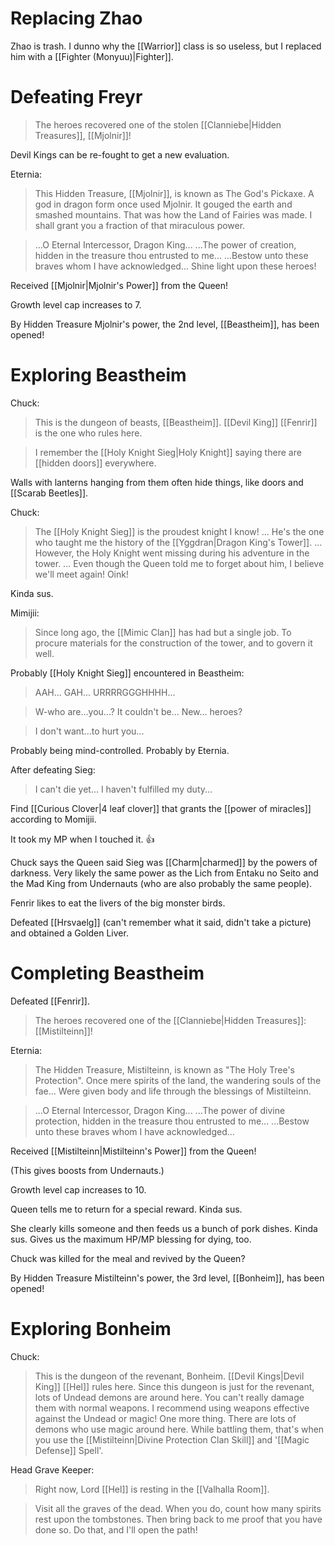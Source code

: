 # Replacing Zhao
Zhao is trash. I dunno why the [[Warrior]] class is so useless, but I replaced him with a [[Fighter (Monyuu)|Fighter]].

# Defeating Freyr
>The heroes recovered one of the stolen [[Clanniebe|Hidden Treasures]], [[Mjolnir]]!

Devil Kings can be re-fought to get a new evaluation.

Eternia:
>This Hidden Treasure, [[Mjolnir]], is known as The God's Pickaxe.
>A god in dragon form once used Mjolnir. It gouged the earth and smashed mountains. That was how the Land of Fairies was made.
>I shall grant you a fraction of that miraculous power.

>...O Eternal Intercessor, Dragon King...
>...The power of creation, hidden in the treasure thou entrusted to me...
>...Bestow unto these braves whom I have acknowledged...
>Shine light upon these heroes!

Received [[Mjolnir|Mjolnir's Power]] from the Queen!

Growth level cap increases to 7.

By Hidden Treasure Mjolnir's power, the 2nd level, [[Beastheim]], has been opened!
# Exploring Beastheim
Chuck:
>This is the dungeon of beasts, [[Beastheim]]. [[Devil King]] [[Fenrir]] is the one who rules here.

>I remember the [[Holy Knight Sieg|Holy Knight]] saying there are [[hidden doors]] everywhere.

Walls with lanterns hanging from them often hide things, like doors and [[Scarab Beetles]].

Chuck:
>The [[Holy Knight Sieg]] is the proudest knight I know!
...
>He's the one who taught me the history of the [[Yggdran|Dragon King's Tower]].
...
>However, the Holy Knight went missing during his adventure in the tower.
...
>Even though the Queen told me to forget about him, I believe we'll meet again! Oink!

Kinda sus.

Mimijii:
>Since long ago, the [[Mimic Clan]] has had but a single job.
>To procure materials for the construction of the tower, and to govern it well.

Probably [[Holy Knight Sieg]] encountered in Beastheim:
>AAH... GAH... URRRRGGGHHHH...

>W-who are...you...?
>It couldn't be... New... heroes?

>I don't want...to hurt you...

Probably being mind-controlled. Probably by Eternia.

After defeating Sieg:
>I can't die yet...
>I haven't fulfilled my duty...

Find [[Curious Clover|4 leaf clover]] that grants the [[power of miracles]] according to Momijii.

It took my MP when I touched it. 👍

Chuck says the Queen said Sieg was [[Charm|charmed]]
by the powers of darkness. Very likely the same power as the Lich from Entaku no Seito and the Mad King from Undernauts (who are also probably the same people).

Fenrir likes to eat the livers of the big monster birds.

Defeated [[Hrsvaelg]] (can't remember what it said, didn't take a picture) and obtained a Golden Liver.

# Completing Beastheim
Defeated [[Fenrir]].

>The heroes recovered one of the [[Clanniebe|Hidden Treasures]]: [[Mistilteinn]]!

Eternia:
>The Hidden Treasure, Mistilteinn, is known as "The Holy Tree's Protection".
>Once mere spirits of the land, the wandering souls of the fae...
>Were given body and life through the blessings of Mistilteinn.

>...O Eternal Intercessor, Dragon King...
>...The power of divine protection, hidden in the treasure thou entrusted to me...
>...Bestow unto these braves whom I have acknowledged...

Received [[Mistilteinn|Mistilteinn's Power]] from the Queen!

(This gives boosts from Undernauts.)

Growth level cap increases to 10.

Queen tells me to return for a special reward. Kinda sus.

She clearly kills someone and then feeds us a bunch of pork dishes. Kinda sus. Gives us the maximum HP/MP blessing for dying, too.

Chuck was killed for the meal and revived by the Queen?

By Hidden Treasure Mistilteinn's power, the 3rd level, [[Bonheim]], has been opened!

# Exploring Bonheim
Chuck:
>This is the dungeon of the revenant, Bonheim. [[Devil Kings|Devil King]] [[Hel]] rules here.
>Since this dungeon is just for the revenant, lots of Undead demons are around here.
>You can't really damage them with normal weapons.
>I recommend using weapons effective against the Undead or magic!
>One more thing. There are lots of demons who use magic around here.
>While battling them, that's when you use the [[Mistilteinn|Divine Protection Clan Skill]] and '[[Magic Defense]] Spell'.

Head Grave Keeper:
>Right now, Lord [[Hel]] is resting in the [[Valhalla Room]].

>Visit all the graves of the dead. When you do, count how many spirits rest upon the tombstones.
>Then bring back to me proof that you have done so.
>Do that, and I'll open the path!